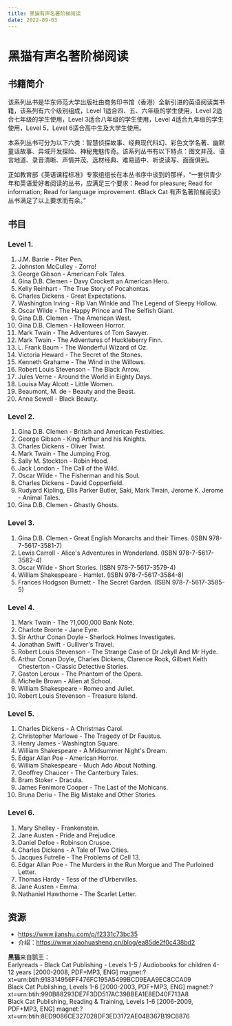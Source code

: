 ```yaml
---
title: 黑猫有声名著阶梯阅读
date: 2022-09-03
---
```


# 黑猫有声名著阶梯阅读

## 书籍简介

该系列丛书是华东师范大学出版社由商务印书馆（香港）全新引进的英语阅读类书籍，该系列有六个级别组成，Level 1适合四、五、六年级的学生使用，Level 2适合七年级的学生使用，Level 3适合八年级的学生使用，Level 4适合九年级的学生使用，Level 5，Level 6适合高中生及大学生使用。

本系列丛书可分为以下六类：智慧侦探故事、经典现代科幻、彩色文学名著、幽默童话故事、异域开发探险、神秘鬼魅传奇。该系列丛书有以下特点：图文并茂、语言地道、录音清晰、声情并茂、选材经典、难易适中、听说读写、面面俱到。

正如教育部《英语课程标准》专家组组长在本丛书序中谈到的那样，“一套供青少年和英语爱好者阅读的丛书，应满足三个要求：Read for pleasure; Read for information; Read for language improvement. 《Black Cat 有声名著阶梯阅读》丛书满足了以上要求而有余。”

## 书目

### Level 1.

01. J.M. Barrie - Piter Pen.
02. Johnston McCulley - Zorro!
03. George Gibson - American Folk Tales.
04. Gina D.B. Clemen - Davy Crockett an American Hero.
05. Kelly Reinhart - The True Story of Pocahontas.
06. Charles Dickens - Great Expectations.
07. Washington Irving - Rip Van Winkle and The Legend of Sleepy Hollow.
08. Oscar Wilde - The Happy Prince and The Selfish Giant.
09. Gina D.B. Clemen - The American West.
10. Gina D.B. Clemen - Halloween Horror.
11. Mark Twain - The Adventures of Tom Sawyer.
12. Mark Twain - The Adventures of Huckleberry Finn.
13. L. Frank Baum - The Wonderful Wizard of Oz.
14. Victoria Heward - The Secret of the Stones.
15. Kenneth Grahame - The Wind in the Willows.
16. Robert Louis Stevenson - The Black Arrow.
17. Jules Verne - Around the World in Eighty Days.
18. Louisa May Alcott - Little Women.
19. Beaumont, M. de - Beauty and the Beast.
20. Anna Sewell - Black Beauty.

### Level 2.

01. Gina D.B. Clemen - British and American Festivities.
02. George Gibson - King Arthur and his Knights.
03. Charles Dickens - Oliver Twist.
04. Mark Twain - The Jumping Frog.
05. Sally M. Stockton - Robin Hood.
06. Jack London - The Call of the Wild.
07. Oscar Wilde - The Fisherman and his Soul.
08. Charles Dickens - David Copperfield.
09. Rudyard Kipling, Ellis Parker Butler, Saki, Mark Twain, Jerome K. Jerome - Animal Tales.
10. Gina D.B. Clemen - Ghastly Ghosts.

### Level 3.

01. Gina D.B. Clemen - Great English Monarchs and their Times. (ISBN 978-7-5617-3581-7)
02. Lewis Carroll - Alice's Adventures in Wonderland. (ISBN 978-7-5617-3582-4)
03. Oscar Wilde - Short Stories. (ISBN 978-7-5617-3579-4)
04. William Shakespeare - Hamlet. (ISBN 978-7-5617-3584-8)
05. Frances Hodgson Burnett - The Secret Garden. (ISBN 978-7-5617-3585-5)

### Level 4.

01. Mark Twain - The ?1,000,000 Bank Note.
02. Charlote Bronte - Jane Eyre.
03. Sir Arthur Conan Doyle - Sherlock Holmes Investigates.
04. Jonathan Swift - Gulliver's Travel.
05. Robert Louis Stevenson - The Strange Case of Dr Jekyll And Mr Hyde.
06. Arthur Conan Doyle, Charles Dickens, Clarence Rook, Gilbert Keith Chesterton - Classic Detective Stories.
07. Gaston Leroux - The Phantom of the Opera.
08. Michelle Brown - Alien at School.
09. William Shakespeare - Romeo and Juliet.
10. Robert Louis Stevenson - Treasure Island.

### Level 5.

01. Charles Dickens - A Christmas Carol.
02. Christopher Marlowe - The Tragedy of Dr Faustus.
03. Henry James - Washington Square.
04. William Shakespeare - A Midsummer Night's Dream.
05. Edgar Allan Poe - American Horror.
06. William Shakespeare - Much Ado About Nothing.
07. Geoffrey Chaucer - The Canterbury Tales.
08. Bram Stoker - Dracula.
09. James Fenimore Cooper - The Last of the Mohicans.
10. Bruna Deriu - The Big Mistake and Other Stories.

### Level 6.

01. Mary Shelley - Frankenstein.
02. Jane Austen - Pride and Prejudice.
03. Daniel Defoe - Robinson Crusoe.
04. Charles Dickens - A Tale of Two Cities.
05. Jacques Futrelle - The Problems of Cell 13.
06. Edgar Allan Poe - The Murders in the Run Morgue and The Purloined Letter.
07. Thomas Hardy - Tess of the d'Urbervilles.
08. Jane Austen - Emma.
09. Nathaniel Hawthorne - The Scarlet Letter.


## 资源

- https://www.jianshu.com/p/f2331c73bc35
- 介绍：https://www.xiaohuasheng.cn/blog/ea85de2f0c438bd2



**黑猫**来自鹅王：  
Earlyreads - Black Cat Publishing - Levels 1-5 / Audiobooks for children 4-12 years [2000-2008, PDF+MP3, ENG] magnet:?xt=urn:btih:918314956FF476FC195A5499BCD9EAA9EC8CCA09  
Black Cat Publishing, Levels 1-6 [2000-2003, PDF+MP3, ENG] magnet:?xt=urn:btih:990B88293DE7F3DD517AC39BBEA1E8ED40F713A8  
Black Cat Publishing, Reading & Training, Levels 1-6 [2006-2009, PDF+MP3, ENG] magnet:?xt=urn:btih:8ED9086CE327028DF3ED3172AE04B367B19C6876